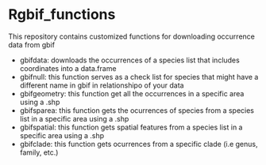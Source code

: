 # Rgbif_functions
This repository contains customized functions for downloading occurrence data from gbif
  - gbifdata: downloads the occurrences of a species list that includes coordinates into a data.frame
  - gbifnull: this function serves as a check list for species that might have a different name in gbif in relationshipo of your data
  - gbifgeometry: this function get all the occurrences in a specific area using a .shp
  - gbifsparea: this function gets the ocurrences of species from a species list in a specific area using a .shp
  - gbifspatial: this function gets spatial features from a species list in a specific area using a .shp
  - gbifclade: this function gets ocurrences from a specific clade (i.e genus, family, etc.)
